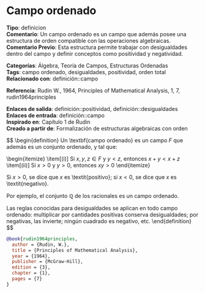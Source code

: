 # Campo ordenado

**Tipo**: definicion  
**Comentario**: Un campo ordenado es un campo que además posee una estructura de orden compatible con las operaciones algebraicas.  
**Comentario Previo**: Esta estructura permite trabajar con desigualdades dentro del campo y definir conceptos como positividad y negatividad.  

**Categorías**: Álgebra, Teoría de Campos, Estructuras Ordenadas  
**Tags**: campo ordenado, desigualdades, positividad, orden total  
**Relacionado con**: definición::campo  

**Referencia**: Rudin W., 1964, Principles of Mathematical Analysis, 1, 7, rudin1964principles  

**Enlaces de salida**: definición::positividad, definición::desigualdades  
**Enlaces de entrada**: definición::campo  
**Inspirado en**: Capítulo 1 de Rudin  
**Creado a partir de**: Formalización de estructuras algebraicas con orden  

$$
\begin{definition}
Un \textbf{campo ordenado} es un campo $F$ que además es un conjunto ordenado, y tal que:

\begin{itemize}
  \item[(i)] Si $x, y, z \in F$ y $y < z$, entonces $x + y < x + z$
  \item[(ii)] Si $x > 0$ y $y > 0$, entonces $xy > 0$
\end{itemize}

Si $x > 0$, se dice que $x$ es \textit{positivo}; si $x < 0$, se dice que $x$ es \textit{negativo}.

Por ejemplo, el conjunto $\mathbb{Q}$ de los racionales es un campo ordenado.

Las reglas conocidas para desigualdades se aplican en todo campo ordenado: multiplicar por cantidades positivas conserva desigualdades; por negativas, las invierte; ningún cuadrado es negativo, etc.
\end{definition}
$$

```bibtex
@book{rudin1964principles,
  author = {Rudin, W.},
  title = {Principles of Mathematical Analysis},
  year = {1964},
  publisher = {McGraw-Hill},
  edition = {3},
  chapter = {1},
  pages = {7}
}

